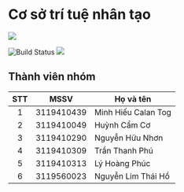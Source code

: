 # Cơ sở trí tuệ nhân tạo

![](<https://www.simplilearn.com/ice9/free_resources_article_thumb/Advantages_and_Disadvantages_of_artificial_intelligence.jpg>)

![Build Status](https://travis-ci.org/joemccann/dillinger.svg?branch=master) ![](https://img.shields.io/github/tag/pandao/editor.md.svg)

## Thành viên nhóm

| STT |    MSSV    | Họ và tên             |
| :-: | :--------: | --------------------- |
|  1  | 3119410439 | Minh Hiếu Calan Tog   |
|  2  | 3119410049 | Huỳnh Cẩm	Cơ   |
|  3  | 3119410290 | Nguyễn Hữu	Nhơn   |
|  4  | 3119410309 | Trần Thanh	Phú   |
|  5  | 3119410313 | Lý Hoàng	Phúc   |
|  6  | 3119560023 | Nguyễn Lim Thái	Hồ   |


